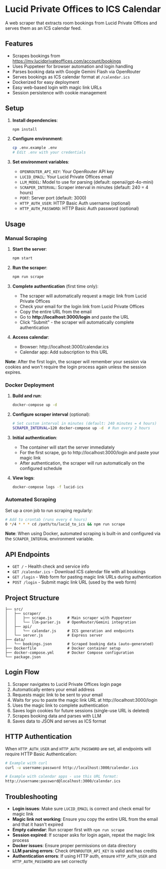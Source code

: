 # Lucid Private Offices to ICS Calendar

A web scraper that extracts room bookings from Lucid Private Offices and serves them as an ICS calendar feed.

## Features

- Scrapes bookings from https://my.lucidprivateoffices.com/account/bookings
- Uses Puppeteer for browser automation and login handling
- Parses booking data with Google Gemini Flash via OpenRouter
- Serves bookings as ICS calendar format at `/calendar.ics`
- Dockerized for easy deployment
- Easy web-based login with magic link URLs
- Session persistence with cookie management

## Setup

1. **Install dependencies**:
   ```bash
   npm install
   ```

2. **Configure environment**:
   ```bash
   cp .env.example .env
   # Edit .env with your credentials
   ```

3. **Set environment variables**:
   - `OPENROUTER_API_KEY`: Your OpenRouter API key
   - `LUCID_EMAIL`: Your Lucid Private Offices email
   - `LLM_MODEL`: Model to use for parsing (default: openai/gpt-4o-mini)
   - `SCRAPER_INTERVAL`: Scraper interval in minutes (default: 240 = 4 hours)
   - `PORT`: Server port (default: 3000)
   - `HTTP_AUTH_USER`: HTTP Basic Auth username (optional)
   - `HTTP_AUTH_PASSWORD`: HTTP Basic Auth password (optional)

## Usage

### Manual Scraping

1. **Start the server**:
   ```bash
   npm start
   ```

2. **Run the scraper**:
   ```bash
   npm run scrape
   ```

3. **Complete authentication** (first time only):
   - The scraper will automatically request a magic link from Lucid Private Offices
   - Check your email for the login link from Lucid Private Offices
   - Copy the entire URL from the email
   - Go to **http://localhost:3000/login** and paste the URL
   - Click "Submit" - the scraper will automatically complete authentication

4. **Access calendar**:
   - Browser: http://localhost:3000/calendar.ics
   - Calendar app: Add subscription to this URL

**Note**: After the first login, the scraper will remember your session via cookies and won't require the login process again unless the session expires.

### Docker Deployment

1. **Build and run**:
   ```bash
   docker-compose up -d
   ```

2. **Configure scraper interval** (optional):
   ```bash
   # Set custom interval in minutes (default: 240 minutes = 4 hours)
   SCRAPER_INTERVAL=120 docker-compose up -d  # Run every 2 hours
   ```

3. **Initial authentication**:
   - The container will start the server immediately
   - For the first scrape, go to http://localhost:3000/login and paste your magic link
   - After authentication, the scraper will run automatically on the configured schedule

4. **View logs**:
   ```bash
   docker-compose logs -f lucid-ics
   ```

### Automated Scraping

Set up a cron job to run scraping regularly:

```bash
# Add to crontab (runs every 4 hours)
0 */4 * * * cd /path/to/lucid_to_ics && npm run scrape
```

**Note**: When using Docker, automated scraping is built-in and configured via the `SCRAPER_INTERVAL` environment variable.

## API Endpoints

- `GET /` - Health check and service info
- `GET /calendar.ics` - Download ICS calendar file with all bookings
- `GET /login` - Web form for pasting magic link URLs during authentication
- `POST /login` - Submit magic link URL (used by the web form)

## Project Structure

```
├── src/
│   ├── scraper/
│   │   ├── scrape.js       # Main scraper with Puppeteer
│   │   └── llm-parser.js   # OpenRouter/Gemini integration
│   ├── api/
│   │   └── calendar.js     # ICS generation and endpoints
│   └── server.js           # Express server
├── data/
│   └── bookings.json       # Scraped booking data (auto-generated)
├── Dockerfile              # Docker container setup
├── docker-compose.yml      # Docker Compose configuration
└── package.json
```

## Login Flow

1. Scraper navigates to Lucid Private Offices login page
2. Automatically enters your email address
3. Requests magic link to be sent to your email
4. Waits for you to paste the magic link URL at http://localhost:3000/login
5. Uses the magic link to complete authentication
6. Saves login cookies for future sessions (single-use URL is deleted)
7. Scrapes booking data and parses with LLM
8. Saves data to JSON and serves as ICS format

## HTTP Authentication

When `HTTP_AUTH_USER` and `HTTP_AUTH_PASSWORD` are set, all endpoints will require HTTP Basic Authentication:

```bash
# Example with curl
curl -u username:password http://localhost:3000/calendar.ics

# Example with calendar apps - use this URL format:
http://username:password@localhost:3000/calendar.ics
```

## Troubleshooting

- **Login issues**: Make sure `LUCID_EMAIL` is correct and check email for magic link
- **Magic link not working**: Ensure you copy the entire URL from the email and that it hasn't expired
- **Empty calendar**: Run scraper first with `npm run scrape`
- **Session expired**: If scraper asks for login again, repeat the magic link process
- **Docker issues**: Ensure proper permissions on data directory
- **LLM parsing errors**: Check `OPENROUTER_API_KEY` is valid and has credits
- **Authentication errors**: If using HTTP auth, ensure `HTTP_AUTH_USER` and `HTTP_AUTH_PASSWORD` are set correctly